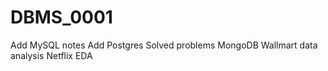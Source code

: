 # DBMS_0001

Add MySQL notes
Add Postgres Solved problems
MongoDB
Wallmart data analysis
Netflix EDA
